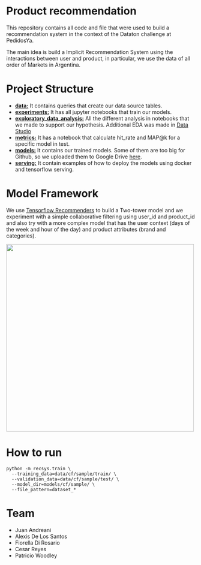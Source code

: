 # Product recommendation

This repository contains all code and file that were used to build a recommendation system in the context of the Dataton
challenge at PedidosYa.

The main idea is build a Implicit Recommendation System using the interactions between user and product, in particular,
we use the data of all order of Markets in Argentina.

# Project Structure

* [**data:**](data) It contains queries that create our data source tables.
* [**experiments:**](experiments) It has all jupyter notebooks that train our models.
* [**exploratory_data_analysis:**](exploratory_data_analysis) All the different analysis in notebooks that we made to support our hypothesis. Additional EDA was made in [Data Studio](https://datastudio.google.com/reporting/baa6cf57-a39c-4be7-8de5-f73d2cf36976/page/rMrcC/edit)
* [**metrics:**](metrics) It has a notebook that calculate hit_rate and MAP@k for a specific model in test.
* [**models:**](models) It contains our trained models. Some of them are too big for Github, so we uploaded them to Google Drive [here](https://drive.google.com/drive/folders/18Tm1gSydWOFJkPzdiI6MXMsVPCcKPEWm?usp=sharing).
* [**serving:**](serving) It contain examples of how to deploy the models using docker and tensorflow serving. 

# Model Framework

We use [Tensorflow Recommenders](https://www.tensorflow.org/recommenders/) to build a Two-tower model and we experiment
with a simple collaborative filtering using user_id and product_id and also try with a more complex model that has the
user context (days of the week and hour of the day) and product attributes (brand and categories).


<img src="https://1.bp.blogspot.com/-ww8cKT3nIb8/X2pdWAWWNmI/AAAAAAAADl8/pkeFRxizkXYbDGbOcaAnZkorjEuqtrabgCLcBGAsYHQ/s0/TF%2BRecommenders%2B06.gif" width=500>

# How to run

```
python -m recsys.train \
  --training_data=data/cf/sample/train/ \
  --validation_data=data/cf/sample/test/ \
  --model_dir=models/cf/sample/ \
  --file_pattern=dataset_*
```

# Team

* Juan Andreani
* Alexis De Los Santos
* Fiorella Di Rosario
* Cesar Reyes
* Patricio Woodley